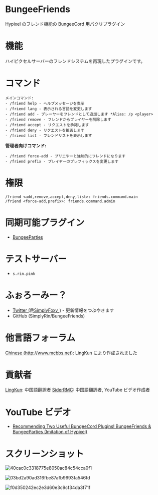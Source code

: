 # BungeeFriends
Hypixel のフレンド機能の BungeeCord 用パクリプラグイン


# 機能
ハイピクセルサーバーのフレンドシステムを再現したプラグインです。


# コマンド
```
メインコマンド:
- /friend help - ヘルプメッセージを表示
- /friend lang - 表示される言語を変更します
- /friend add - プレーヤーをフレンドとして追加します *Alias: /p <player>
- /friend remove - フレンドからプレイヤーを削除します
- /friend accept - リクエストを承諾します
- /friend deny - リクエストを拒否します
- /friend list - フレンドリストを表示します
```

**管理者向けコマンド:**
```
- /friend force-add - プリエやーと強制的にフレンドになります
- /friend prefix - プレイヤーのプレフィックスを変更します
```


# 権限
```
/friend <add,remove,accept,deny,list>: friends.command.main
/friend <force-add,prefix>: friends.command.admin
```


# 同期可能プラグイン
- [BungeeParties](https://www.spigotmc.org/resources/bungeeparties-hypixel-party-plugin.59297/)


# テストサーバー
- `s.rin.pink`


# ふぉろーみー？
- [Twitter (@SimplyFoxy_)](https://twitter.com/SimplyFoxy_) - 更新情報をつぶやきます
- GitHub (SimplyRin/BungeeFriends)


# 他言語フォーラム
[Chinese (http://www.mcbbs.net)](http://www.mcbbs.net/thread-814106-1-1.html): LingKun により作成されました


# 貢献者
[LingKun](https://www.spigotmc.org/members/yubao.587341/): 中国語翻訳者
[SiderRMC](https://www.spigotmc.org/members/siderrmc.527191/): 中国語翻訳者, YouTube ビデオ作成者


# YouTube ビデオ
- [Recommending Two Useful BungeeCord Plugins! BungeeFriends & BungeeParties (Imitation of Hypixel)](https://youtu.be/RJvqWSwadDQ)


# スクリーンショット
![40cac0c3318775e8050ac84c54cca0f1](https://i.gyazo.com/40cac0c3318775e8050ac84c54cca0f1.png "40cac0c3318775e8050ac84c54cca0f1")


![03bd2a90ad316fbe87afb9693fa546fd](https://i.gyazo.com/03bd2a90ad316fbe87afb9693fa546fd.png "03bd2a90ad316fbe87afb9693fa546fd")


![f0d350242ec2e3d60e3c9cf34da3f71f](https://i.gyazo.com/f0d350242ec2e3d60e3c9cf34da3f71f.png "0d350242ec2e3d60e3c9cf34da3f71f")
